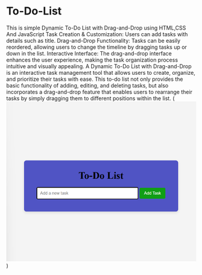 # To-Do-List
This is simple Dynamic To-Do List with Drag-and-Drop using HTML,CSS And JavaScript
Task Creation & Customization: Users can add tasks with details such as title.
Drag-and-Drop Functionality: Tasks can be easily reordered, allowing users to change the timeline by dragging tasks up or down in the list.
Interactive Interface: The drag-and-drop interface enhances the user experience, making the task organization process intuitive and visually appealing.
A Dynamic To-Do List with Drag-and-Drop is an interactive task management tool that allows users to create, organize, and prioritize their tasks with ease. This to-do list not only provides the basic functionality of adding, editing, and deleting tasks, but also incorporates a drag-and-drop feature that enables users to rearrange their tasks by simply dragging them to different positions within the list.
(![image](https://github.com/tharugubhavana/To-Do-List/blob/c780b535ddca189afd2f48805113433a3f7dd806/Screenshot%202024-12-30%20152940.png))
